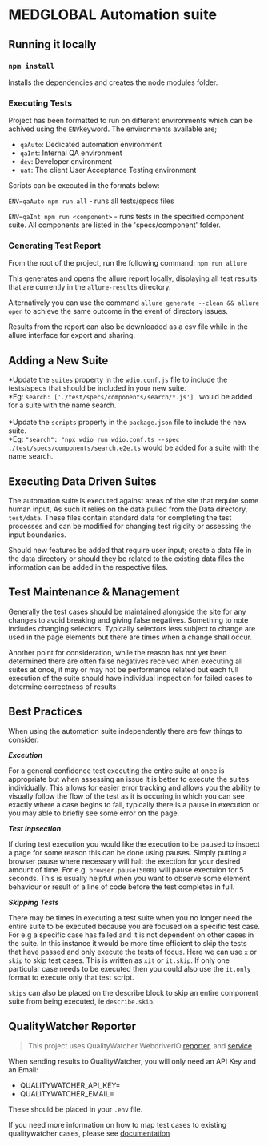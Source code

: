 # MEDGLOBAL Automation suite

## Running it locally

### `npm install`

Installs the dependencies and creates the node modules folder.<br />

### Executing Tests
Project has been formatted to run on different environments which can be achived using the `ENV`keyword.
The environments available are;

- `qaAuto`: Dedicated automation environment
- `qaInt`: Internal QA environment
- `dev`: Developer environment
- `uat`: The client User Acceptance Testing environment

Scripts can be executed in the formats below: 

`ENV=qaAuto npm run all` - runs all tests/specs files

`ENV=qaInt npm run <component>` - runs tests in the specified component suite. All components are listed in the 'specs/component' folder.<br />

### Generating Test Report

From the root of the project, run the following command: `npm run allure` <br />

This generates and opens the allure report locally, displaying all test results that are currently in the `allure-results` directory. <br />

Alternatively you can use the command `allure generate --clean && allure open` to achieve the same outcome in the event of directory issues.<br/>

Results from the report can also be downloaded as a csv file while in the allure interface for export and sharing.

## Adding a New Suite

*Update the `suites` property in the `wdio.conf.js` file to include the tests/specs that should be included in your new suite.<br/>
    *Eg: `search: ['./test/specs/components/search/*.js'] ` would be added for a suite with the name search.<br/><br/>
*Update the `scripts` property in the `package.json` file to include the new suite.<br />
    *Eg: `"search": "npx wdio run wdio.conf.ts --spec ./test/specs/components/search.e2e.ts` would be added for a suite with the name search.<br/>


## Executing Data Driven Suites

The automation suite is executed against areas of the site that require some human input, As such it relies on the data pulled from the Data directory, `test/data`. These files contain standard data for completing the test processes and can be modified for changing test rigidity or assessing the input boundaries. </br>

Should new features be added that require user input; create a data file in the data directory or should they be related to the existing data files the information can be added in the respective files.

## Test Maintenance & Management

Generally the test cases should be maintained alongside the site for any changes to avoid breaking and giving false negatives. Something to note includes changing selectors. Typically selectors less subject to change are used in the page elements but there are times when a change shall occur. 

Another point for consideration, while the reason has not yet been determined there are often false negatives received when executing all suites at once, it may or may not be performance related but each full execution of the suite should have individual inspection for failed cases to determine correctness of results


## Best Practices

When using the automation suite independently there are few things to consider. <br/>

***Exceution***

For a general confidence test executing the entire suite at once is appropriate but when assessing an issue it is better to execute the suites individually. This allows for easier error tracking and allows you the ability to visually follow the flow of the test as it is occuring,in which you can see exactly where a case begins to fail, typically there is a pause in execution or you may able to briefly see some error on the page. <br/>

***Test Inpsection***

If during test execution you would like the execution to be paused to inspect a page for some reason this can be done using pauses. Simply putting a browser pause where necessary will halt the exection for your desired amount of time. For e.g. `browser.pause(5000)` will pause exectuion for 5 seconds. This is usually helpful when you want to observe some element behaviour or result of a line of code before the test completes in full.<br/>

***Skipping Tests***

There may be times in executing a test suite when you no longer need the entire suite to be executed because you are focused on a specific test case. For e.g a specific case has failed and it is not dependent on other cases in the suite. In this instance it would be more time efficient to skip the tests that have passed and only execute the tests of focus. Here we can use `x` or `skip` to skip test cases. This is written as `xit` or `it.skip`. If only one particular case needs to be executed then you could also use the `it.only` format to execute only that test script.

`skips` can also be placed on the describe block to skip an entire component suite from being executed, ie `describe.skip`.


## QualityWatcher Reporter

> This project uses QualityWatcher WebdriverIO [reporter](https://www.npmjs.com/package/@qualitywatcher/wdio-reporter), and [service](https://www.npmjs.com/package/@qualitywatcher/wdio-service)

When sending results to QualityWatcher, you will only need an API Key and an Email:

- QUALITYWATCHER_API_KEY=
- QUALITYWATCHER_EMAIL=

These should be placed in your `.env` file.

If you need more information on how to map test cases to existing qualitywatcher cases, please see [documentation](https://www.docs.qualitywatcher.com/docs/guides/integrating-automation-results)